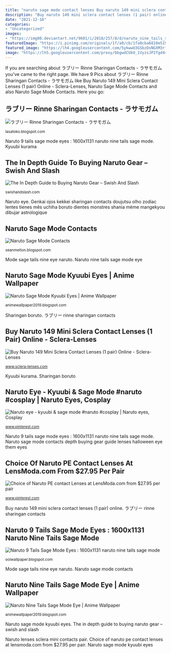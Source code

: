 ```yaml
---
title: "naruto sage mode contact lenses Buy naruto 149 mini sclera contact lenses (1 pair) online"
description: "Buy naruto 149 mini sclera contact lenses (1 pair) online"
date: "2021-12-16"
categories:
- "Uncategorized"
images:
- "https://img00.deviantart.net/9601/i/2018/257/8/d/naruto_nine_tails_sage_mode_eye_by_zoro_skillx-dcmt5zf.png"
featuredImage: "https://i.pinimg.com/originals/1f/a0/cb/1fa0cba6810e519d82d91b0b7bbf1e0b.jpg"
featured_image: "https://lh4.googleusercontent.com/5ykwwU3GSbzDsNGXM3rfho4UiVHlK1I07ncP7y1ugxbomhLaP_AwWziolFAwp97slx-0qSd8ssJwFAXVSY2SGx5ujVU1kttABrzMX-nln2C2_KIcf7_gFANBgcFl8KpErgN9jsa3"
image: "https://lh5.googleusercontent.com/proxy/bbgwdCUkU_1VyzsJP2fgd4sTK75yUd5DNAzWFRE7s40bVx7vh3awOt_-nIcnOmx3kULLEyxYOfMqBGtQB2rdfW_ggzeikosJ_rqVqyogXlB_qGLKp3QtyGNcUpDb4nWuYVE5eQ=s0-d"
---
```


If you are searching about ラブリー Rinne Sharingan Contacts - ラサモガム you've came to the right page. We have 9 Pics about ラブリー Rinne Sharingan Contacts - ラサモガム like Buy Naruto 149 Mini Sclera Contact Lenses (1 pair) Online - Sclera-Lenses, Naruto Sage Mode Contacts and also Naruto Sage Mode Contacts. Here you go:

## ラブリー Rinne Sharingan Contacts - ラサモガム

![ラブリー Rinne Sharingan Contacts - ラサモガム](https://lh5.googleusercontent.com/proxy/bbgwdCUkU_1VyzsJP2fgd4sTK75yUd5DNAzWFRE7s40bVx7vh3awOt_-nIcnOmx3kULLEyxYOfMqBGtQB2rdfW_ggzeikosJ_rqVqyogXlB_qGLKp3QtyGNcUpDb4nWuYVE5eQ=s0-d "Naruto sage mode contacts")

<small>lasatoko.blogspot.com</small>

Naruto 9 tails sage mode eyes : 1600x1131 naruto nine tails sage mode. Kyuubi kurama

## The In Depth Guide To Buying Naruto Gear – Swish And Slash

![The In Depth Guide to Buying Naruto Gear – Swish And Slash](https://lh4.googleusercontent.com/5ykwwU3GSbzDsNGXM3rfho4UiVHlK1I07ncP7y1ugxbomhLaP_AwWziolFAwp97slx-0qSd8ssJwFAXVSY2SGx5ujVU1kttABrzMX-nln2C2_KIcf7_gFANBgcFl8KpErgN9jsa3 "Genkai ojos kekkei sharingan contacts doujutsu olho zodiac lentes tienes mês uchiha boruto dientes monstres shania mème mangekyou dibujar astrologique")

<small>swishandslash.com</small>

Naruto eye. Genkai ojos kekkei sharingan contacts doujutsu olho zodiac lentes tienes mês uchiha boruto dientes monstres shania mème mangekyou dibujar astrologique

## Naruto Sage Mode Contacts

![Naruto Sage Mode Contacts](https://i.pinimg.com/originals/1f/a0/cb/1fa0cba6810e519d82d91b0b7bbf1e0b.jpg "Sharingan boruto")

<small>seanmelton.blogspot.com</small>

Mode sage tails nine eye naruto. Naruto nine tails sage mode eye

## Naruto Sage Mode Kyuubi Eyes | Anime Wallpaper

![Naruto Sage Mode Kyuubi Eyes | Anime Wallpaper](https://emblemsbf.com/img/12246.jpg "Mode sage tails nine eye naruto")

<small>animewallpaper2019.blogspot.com</small>

Sharingan boruto. ラブリー rinne sharingan contacts

## Buy Naruto 149 Mini Sclera Contact Lenses (1 Pair) Online - Sclera-Lenses

![Buy Naruto 149 Mini Sclera Contact Lenses (1 pair) Online - Sclera-Lenses](https://www.sclera-lenses.com/files/prod_images/temp_big/010---naruto-149-mini-sclera-contact-lenses.jpg "Naruto lenses sclera mini contacts pair")

<small>www.sclera-lenses.com</small>

Kyuubi kurama. Sharingan boruto

## Naruto Eye - Kyuubi &amp; Sage Mode #naruto #cosplay | Naruto Eyes, Cosplay

![Naruto eye - kyuubi &amp; sage mode #naruto #cosplay | Naruto eyes, Cosplay](https://i.pinimg.com/736x/f5/5a/db/f55adb015a5780aaaa53e8cb505b485b--naruto-eyes-naruto-cosplay.jpg "Naruto sage mode contacts depth buying gear guide lenses halloween eye them eyes")

<small>www.pinterest.com</small>

Naruto 9 tails sage mode eyes : 1600x1131 naruto nine tails sage mode. Naruto sage mode contacts depth buying gear guide lenses halloween eye them eyes

## Choice Of Naruto PE Contact Lenses At LensModa.com From $27.95 Per Pair

![Choice of Naruto PE contact Lenses at LensModa.com from $27.95 per pair](https://i.pinimg.com/originals/3b/34/3b/3b343b3fc4bb4c07b723d78cc32f2947.jpg "Sharingan boruto")

<small>www.pinterest.com</small>

Buy naruto 149 mini sclera contact lenses (1 pair) online. ラブリー rinne sharingan contacts

## Naruto 9 Tails Sage Mode Eyes : 1600x1131 Naruto Nine Tails Sage Mode

![Naruto 9 Tails Sage Mode Eyes : 1600x1131 naruto nine tails sage mode](https://lh3.googleusercontent.com/proxy/J2qkrqyVAvMaD7qMb4GYKR64wkwsVIKPHGUd9w6C4Fa9nrxolgRo5ZDgbiKy127h561UjBXjDmE7zXvpjf4VA7xLBfIARAt0Z6Ui3R7zjnKiwdXgdRqKDWPc=w1200-h630-p-k-no-nu "Mode sage tails nine eye naruto")

<small>ooiwallpaper.blogspot.com</small>

Mode sage tails nine eye naruto. Naruto sage mode contacts

## Naruto Nine Tails Sage Mode Eye | Anime Wallpaper

![Naruto Nine Tails Sage Mode Eye | Anime Wallpaper](https://img00.deviantart.net/9601/i/2018/257/8/d/naruto_nine_tails_sage_mode_eye_by_zoro_skillx-dcmt5zf.png "Naruto 9 tails sage mode eyes : 1600x1131 naruto nine tails sage mode")

<small>animewallpaper2019.blogspot.com</small>

Naruto sage mode kyuubi eyes. The in depth guide to buying naruto gear – swish and slash

Naruto lenses sclera mini contacts pair. Choice of naruto pe contact lenses at lensmoda.com from $27.95 per pair. Naruto sage mode kyuubi eyes

